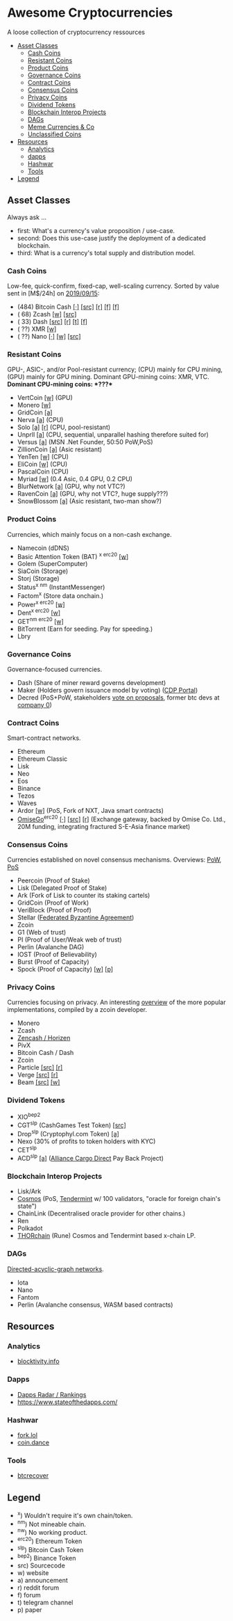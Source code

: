 # Awesome Cryptocurrencies
A loose collection of cryptocurrency ressources

- [Asset Classes](#asset-classes)
  - [Cash Coins](#cash-coins)
  - [Resistant Coins](#resistant-coins)
  - [Product Coins](#product-coins)
  - [Governance Coins](#governance-coins)
  - [Contract Coins](#contract-coins)
  - [Consensus Coins](#consensus-coins)
  - [Privacy Coins](#privacy-coins)
  - [Dividend Tokens](#dividend-tokens)
  - [Blockchain Interop Projects](#blockchain-interop-projects)
  - [DAGs](#dags)
  - [Meme Currencies & Co](c/joke/README.md#meme-currencies)
  - [Unclassified Coins](c/unclassified/README.md#unclassified-coins)
- [Resources](#resources)
  - [Analytics](#analytics)
  - [dapps](#dapps)
  - [Hashwar](#hashwars)
  - [Tools](#tools)
- [Legend](#legend)

## Asset Classes
Always ask ...
- first: What's a currency's value proposition / use-case.
- second: Does this use-case justify the deployment of a dedicated blockchain.
- third: What is a currency's total supply and distribution model. 

### Cash Coins
Low-fee, quick-confirm, fixed-cap, well-scaling currency. Sorted by value sent in [M$/24h] on [2019/09/15](https://bitinfocharts.com/comparison/sentinusd-btc-bch-dash-xmr-zec-sma7.html#log&6m):

- (484) Bitcoin Cash [[·]](c/bch/README.md) [[src]](https://github.com/BitcoinUnlimited/BitcoinUnlimited) [[r]](https://old.reddit.com/r/btc) [[f]](https://bitco.in/forum/) [[f]](https://forum.bitcoin.com/)
- ( 68) Zcash [[w]](https://z.cash/) [[src]](https://github.com/zcash/zcash)
- ( 33) Dash [[src]](https://github.com/dashpay) [[r]](https://old.reddit.com/r/dashpay/) [[t]](https://t.me/dash_chat) [[f]](https://dash.org/forum)
- ( ??) XMR [[w]](http://getmonero.org/)
- ( ??) Nano [[·]](c/nano/README.md) [[w]](http://nano.org/) [[src]](https://github.com/nanocurrency)

### Resistant Coins
GPU-, ASIC-, and/or Pool-resistant currency; (CPU) mainly for CPU mining, (GPU) mainly for GPU mining. Dominant GPU-mining coins: XMR, VTC. **Dominant CPU-mining coins: \*???\***

- VertCoin [[w]](http://vertcoin.org/) (GPU)
- Monero [[w]](http://getmonero.org/)
- GridCoin [[a]](https://bitcointalk.org/index.php?topic=324118.0)
- Nerva [[a]](https://bitcointalk.org/index.php?topic=3464367.0) (CPU)
- Solo [[a]](https://bitcointalk.org/index.php?topic=5120652) [[r]](https://www.reddit.com/r/soloproject/) (CPU, pool-resistant)
- Unprll [[a]](https://bitcointalk.org/index.php?topic=5077140.0) (CPU, sequential, unparallel hashing therefore suited for)
- Versus [[a]](https://bitcointalk.org/index.php?topic=4070404.0) (MSN .Net Founder, 50:50 PoW,PoS)
- ZillionCoin [[a]](https://bitcointalk.org/index.php?topic=1818945.0) (Asic resistant)
- YenTen [[w]](http://yentencoin.info/) (CPU)
- EliCoin [[w]](https://www.elicoin.net/) (CPU)
- PascalCoin (CPU)
- Myriad [[w]](http://myriadcoin.org/) (0.4 Asic, 0.4 GPU, 0.2 CPU)
- BlurNetwork [[a]](https://bitcointalk.org/index.php?topic=4577361) (GPU, why not VTC?)
- RavenCoin [[a]](https://bitcointalk.org/index.php?topic=3238497) (GPU, why not VTC?, huge supply???)
- SnowBlossom [[a]](https://bitcointalk.org/index.php?topic=4422979) (Asic resistant, two-man show?)

### Product Coins
Currencies, which mainly focus on a non-cash exchange.

- Namecoin (dDNS)
- Basic Attention Token (BAT) <sup>x</sup><sup> </sup><sup>erc20</sup> [[w]](https://batgrowth.com/)
- Golem (SuperComputer)
- SiaCoin (Storage)
- Storj (Storage)
- Status<sup>x</sup><sup> </sup><sup>nm</sup> (InstantMessenger)
- Factom<sup>x</sup> (Store data onchain.)
- Power<sup>x</sup><sup> </sup><sup>erc20</sup> [[w]](https://powerledger.io/)
- Dent<sup>x</sup><sup> </sup><sup>erc20</sup> [[w]](https://www.dentwireless.com/)
- GET<sup>nm</sup><sup> </sup><sup>erc20</sup> [[w]](https://get-protocol.io/)
- BitTorrent (Earn for seeding. Pay for speeding.)
- Lbry

### Governance Coins
Governance-focused currencies.

- Dash (Share of miner reward governs development)
- Maker (Holders govern issuance model by voting) ([CDP Portal](https://cdp.makerdao.com/))
- Decred (PoS+PoW, stakeholders [vote on proposals](https://voting.decred.org/), former btc devs at [company 0](https://www.companyzero.com/))

### Contract Coins
Smart-contract networks.

- Ethereum
- Ethereum Classic
- Lisk
- Neo
- Eos
- Binance
- Tezos
- Waves
- Ardor [[w]](https://ardorplatform.org/) (PoS, Fork of NXT, Java smart contracts)
- [OmiseGo](https://omisego.co/)<sup>erc20</sup> [[·]](c/omg/README.md) [[src]](https://github.com/omisego) [[r]](https://reddit.com/r/omise_go) (Exchange gateway, backed by Omise Co. Ltd., 20M funding, integrating fractured S-E-Asia finance market)

### Consensus Coins
Currencies established on novel consensus mechanisms. Overviews:
[PoW](https://whattomine.com/),
[PoS](https://changelly.com/blog/top-cryptocurrencies-for-passive-income/)

- Peercoin (Proof of Stake)
- Lisk (Delegated Proof of Stake)
- Ark (Fork of Lisk to counter its staking cartels)
- GridCoin (Proof of Work)
- VeriBlock (Proof of Proof)
- Stellar ([Federated Byzantine Agreement](http://www.scs.stanford.edu/~dm/blog/simplified-scp.html))
- Zcoin
- G1 (Web of trust)
- PI (Proof of User/Weak web of trust)
- Perlin (Avalanche DAG)
- IOST (Proof of Believability)
- Burst (Proof of Capacity)
- Spock (Proof of Capacity) [[w]](https://www.spockchain.org/) [[p]](https://www.spockchain.org/file/SpockChain%20%20V1.0%20EN.pdf)

### Privacy Coins
Currencies focusing on privacy. An interesting
[overview](https://www.cryptofreaknetwork.com/how-zcoins-privacy-technology-compares-to-the-competition/)
of the more popular implementations, compiled by a zcoin developer.

- Monero
- Zcash
- [Zencash / Horizen](https://horizen.global/)
- PivX
- Bitcoin Cash / Dash
- Zcoin
- Particle [[src]](https://github.com/particl) [[r]](https://reddit.com/r/Particl)
- Verge [[src]](https://github.com/vergecurrency) [[r]](https://reddit.com/r/vergecurrency)
- Beam [[src]](https://github.com/BeamMW) [[w]](https://beam.mw)

### Dividend Tokens

- XIO<sup>bep2</sup>
- CGT<sup>slp</sup> (CashGames Test Token) [[src]](https://explorer.bitcoin.com/bch/token/1c9229fbca8e9646589787d76f4110372608231522f6cffab45dd7ac3cb43556)
- Drop<sup>slp</sup> (Cryptophyl.com Token) [[a]](https://cryptophyl.com/airdrops/drop-1)
- Nexo (30% of profits to token holders with KYC)
- CET<sup>slp</sup>
- ACD<sup>slp</sup> [[a]](https://news.bitcoin.com/slp-based-token-acd-gains-traction-with-acceptance-at-thousands-of-shops/) ([Alliance Cargo Direct](https://acd-coin.hk/) Pay Back Project)

### Blockchain Interop Projects

- Lisk/Ark
- [Cosmos](https://cosmos.network/) (PoS, [Tendermint](https://tendermint.com/docs/introduction/what-is-tendermint.html#consensus-overview) w/ 100 validators, "oracle for foreign chain's state")
- ChainLink (Decentralised oracle provider for other chains.)
- Ren
- Polkadot
- [THORchain](https://thorchain.org/) (Rune) Cosmos and Tendermint based x-chain LP.

### DAGs
[Directed-acyclic-graph networks](https://en.wikipedia.org/wiki/Directed_acyclic_graph).

- Iota
- Nano
- Fantom
- Perlin (Avalanche consensus, WASM based contracts)

## Resources

### Analytics

- [blocktivity.info](https://blocktivity.info/)

### Dapps
- [Dapps Radar / Rankings](https://dappradar.com/rankings/)
- https://www.stateofthedapps.com/

### Hashwar
- [fork.lol](https://fork.lol/)
- [coin.dance](https://coin.dance/)

### Tools
- [btcrecover](https://github.com/gurnec/btcrecover)

## Legend

- <sup>x</sup>) Wouldn't require it's own chain/token.
- <sup>nm</sup>) Not mineable chain.
- <sup>nw</sup>) No working product.
- <sup>erc20</sup>) Ethereum Token
- <sup>slp</sup>) Bitcoin Cash Token
- <sup>bep2</sup>) Binance Token
- src) Sourcecode
- w) website
- a) announcement
- r) reddit forum
- f) forum
- t) telegram channel
- p) paper
